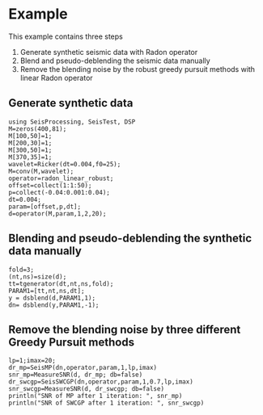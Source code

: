 # Example

This example contains three steps

1. Generate synthetic seismic data with Radon operator
2. Blend and pseudo-deblending the seismic data manually
3. Remove the blending noise by the robust greedy pursuit methods with linear Radon operator

## Generate synthetic data

```@example example
using SeisProcessing, SeisTest, DSP
M=zeros(400,81);
M[100,50]=1;
M[200,30]=1;
M[300,50]=1;
M[370,35]=1;
wavelet=Ricker(dt=0.004,f0=25);
M=conv(M,wavelet);
operator=radon_linear_robust;
offset=collect(1:1:50);
p=collect(-0.04:0.001:0.04);
dt=0.004;
param=[offset,p,dt];
d=operator(M,param,1,2,20);
```
## Blending and pseudo-deblending the synthetic data manually
```@example example
fold=3;
(nt,ns)=size(d);
tt=tgenerator(dt,nt,ns,fold);
PARAM1=[tt,nt,ns,dt];
y = dsblend(d,PARAM1,1);
dn= dsblend(y,PARAM1,-1);

```
## Remove the blending noise by three different Greedy Pursuit methods
```@example example
lp=1;imax=20;
dr_mp=SeisMP(dn,operator,param,1,lp,imax)
snr_mp=MeasureSNR(d, dr_mp; db=false)
dr_swcgp=SeisSWCGP(dn,operator,param,1,0.7,lp,imax)
snr_swcgp=MeasureSNR(d, dr_swcgp; db=false)
println("SNR of MP after 1 iteration: ", snr_mp)
println("SNR of SWCGP after 1 iteration: ", snr_swcgp)

```
